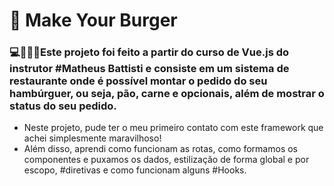 # 🍔 Make Your Burger

### 💻👩🏽‍💻Este projeto foi feito a partir do curso de Vue.js do instrutor #Matheus Battisti e consiste em um sistema de restaurante onde é possível montar o pedido do seu hambúrguer, ou seja, pão, carne e opcionais, além de mostrar o status do seu pedido. 

- Neste projeto, pude ter o meu primeiro contato com este framework que achei simplesmente maravilhoso!
- Além disso, aprendi como funcionam as rotas, como formamos os componentes e puxamos os dados, estilização de forma global e por escopo, #diretivas e como funcionam alguns #Hooks. 


